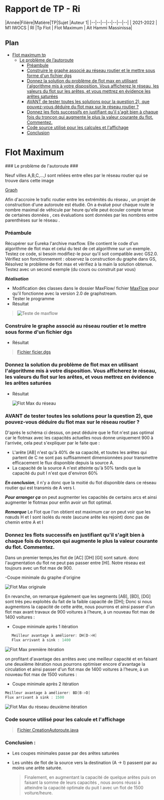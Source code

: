 # Rapport de TP - Ri

|Année|Filière|Matière|TP|Sujet |Auteur 1|
|--|--|--|--|--|--|--|
| 2021-2022 | M1 IWOCS | RI |Tp Flot | Flot Maximum | Ait Hammi Massinissa|


## Plan

* [Flot maximum tp](#flot-maximum-tp)
   * [Le problème de l’autoroute ](#problème)
      * [Préambule](#préambule)
      * [Construire le graphe associé au réseau routier et le mettre sous forme d'un fichier dgs](#question1)
      * [Donnez la solution du problème de flot max en utilisant l'algorithme mis à votre disposition. Vous afficherez le réseau, les valeurs du flot sur les arêtes, et vous mettrez en évidence les arêtes saturées](#question2)
      * [ AVANT de tester toutes les solutions pour la question 2), que pouvez-vous déduire du flot max sur le réseau routier ?](#question3)
      * [Donnez les flots successifs en justifiant qu'il s'agit bien à chaque fois du tronçon qui augmente le plus la valeur courante du flot. Commentez.](#question4)
      * [Code source utilisé pour les calcules et l'affichage ](#question5)
      * [Conclusion](#question6)
    
    



# Flot Maximum #

<div id="probleme" align="center">
</div>
### Le problème de l'autoroute ###

Neuf villes A,B,C,...,I sont reliées entre elles par le réseau routier qui se trouve dans cette image

 [Graph](src/main/resources/graph.png)

 Afin d'accroire le trafic routier entre les extrémités du réseau , un projet de construction d'une autoroute est étudié. On a évalué pour chaque route le nombre maximal de véhicule par heure qu'elle peut écouler compte tenue de certaines données , ces évaluations sont données par les nombres entre parenthèses sur le réseau .


<div id="preambule" align="center">
</div>

### Préambule ###

Récupérer sur Eureka l'archive maxflow. Elle contient le code d'un algorithme de flot max et
celui du test de cet algorithme sur un exemple. Testez ce code, si besoin modifiez-le pour
qu'il soit compatible avec GS2.0. Vérifiez son fonctionnement : observez la construction du
graphe dans GS, Résolvez le problème de flot max et vérifiez à la main la solution obtenue.
Testez avec un second exemple (du cours ou construit par vous)

***Réalisation***
- Modification des classes dans le dossier MaxFlow/  fichier [MaxFlow](src/main/java/maxflow/MaxFlow.java) pour qu'il fonctionne avec la version 2.0 de graphstream.
- Tester le programme
- Résultat 

> ![Teste de maxflow](src/main/resources/maxflowtest.png)

<div id="question1" align="center">
</div>

### Construire le graphe associé au réseau routier et le mettre sous forme d'un fichier dgs ###

   - Résultat

> [Fichier  ficier.dgs](src/main/resources/fichier.dgs)


<div id="question2" align="center">
</div>


### Donnez la solution du problème de flot max en utilisant l'algorithme mis à votre disposition. Vous afficherez le réseau, les valeurs du flot sur les arêtes, et vous mettrez en évidence les arêtes saturées ###

- Résultat

   ![Flot Max du réseau](src/main/resources/originale.png)

   <div id="question3" align="center">
</div>

### AVANT de tester toutes les solutions pour la question 2), que pouvez-vous déduire du flot max sur le réseau routier ? ###

   D'après le schéma ci dessus, on peut  déduire que le flot n'est pas optimal car le flotmax avec les capacités actuelles nous donne uniquement 900 à l'arrivée, cela peut s'expliquer par le faite que :

   - L'arête [AB] n'est qu'à 40% de sa capacité, et toutes les arêtes qui partent de C ne sont pas suffisamment dimensionnées pour transmettre efficacement le flux disponible depuis la source A.
   - La capacité de la source A n'est atteinte qu'à 50% tandis que la capacité du puit I n'est que d'environ 60% 

   ***En conclusion***, il n'y a donc que la moitié du flot disponible dans ce réseau routier qui est transmis de A vers I.

   ***Pour arranger ça*** on peut augmenter les capacités de certains arcs et ainsi augmenter le flotmax pour enfin avoir un flot optimal.

   ***Remarque***  Le Flot que l'on obtient est maximum car on peut voir que les nœuds H et I sont isolés du reste (aucune arête les rejoint) donc pas de chemin entre A et I 

   <div id="question4" align="center">
</div>

### Donnez les flots successifs en justifiant qu'il s'agit bien à chaque fois du tronçon qui augmente le plus la valeur courante du flot. Commentez. ###

   Dans un premier temps,les flot de [AC] [DH] [GI] sont  saturé. donc l'augmentation du flot ne peut pas passer entre [HI]. Notre réseau est toujours avec un flot max de 900.

-Coupe minimale du graphe d'origine


![Flot Max originale](src/main/resources/originale.png)

   En revanche, on remarque également que les segments [AB], [BD], [DG] sont très peu exploités du fait de la faible capacité de [DH]; Donc si nous augmentons la capacité de cette arête, nous pourrons  et ainsi passer d'un flot max avant travaux de 900 voitures à l’heure, à un nouveau flot max de 1400 voitures :

- Coupe minimale après 1 itération


```java
   Meilleur avantage à améliorer: DH[D->H]
   Flux arrivant à sink : 1400
```

![Flot Max première itération](src/main/resources/UneItera.png)

  on profitant d'avantage des arrêtes avec une meilleur capacité et en faisant une deuxième itération nous pourrons optimiser encore d'avantage la circulation et ainsi passer d'un flot max de 1400 voitures à l’heure, à un nouveau flot max de 1500 voitures :

- Coupe minimale après 2 itération

```java
Meilleur avantage à améliorer: BD[B->D]
Flux arrivant à sink : 1500
```

![Flot Max du réseau deuxième itération](src/main/resources/deuxiteation.png)

<div id="question5" align="center">
</div>

### Code source utilisé pour les calcule et l'affichage 

> [Fichier  CreationAutoroute.java](src/main/java/CreationAutoroute.java)



<div id="question6" align="center">
</div> 

### Conclusion :

- Les coupes minimales passe par des arêtes saturées
- Les unités de flot de la source vers la destination (A -> I) passent par au moins une arête saturée.


   >Finalement, en augmentant la capacité de quelque arêtes puis on faisant la somme de leurs capacités , nous avons réussi à atteindre la capacité optimale du puit I avec un flot de 1500 voiture/heure.




